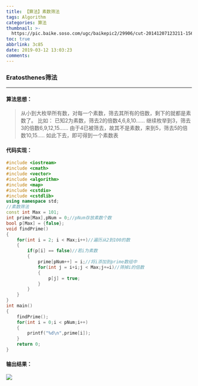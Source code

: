 ```yaml
---
title: 【算法】素数筛法
tags: Algorithm
categories: 算法
thumbnail: >-
  https://pic.baike.soso.com/ugc/baikepic2/29906/cut-20141207123211-1562225095.jpg/0
toc: true
abbrlink: 3c85
date: 2019-03-12 13:03:23
comments:
---
```

### Eratosthenes筛法
-------

<!-- more -->

#### 算法思想：
> 从小到大枚举所有数，对每一个素数，筛去其所有的倍数，剩下的就都是素数了。
> 比如：
> 已知2为素数，筛去2的倍数4,6,8,10......
> 继续枚举到3，筛去3的倍数6,9,12,15......
> 由于4已被筛去，故其不是素数，来到5，筛去5的倍数10,15.....
> 如此下去，即可得到一个素数表

#### 代码实现：
```c++
#include <iostream>
#include <cmath>
#include <vector>
#include <algorithm>
#include <map>
#include <cstdio>
#include <cstdlib>
using namespace std;
//素数筛法
const int Max = 101;
int prime[Max],pNum = 0;//pNum存放素数个数
bool p[Max] = {false};
void findPrime()
{
	for(int i = 2; i < Max;i++)//遍历从2到100的数
	{
		if(p[i] == false)//若i为素数
		{
			prime[pNum++] = i;//将i添加到prime数组中
			for(int j = i+i;j < Max;j+=i)//筛掉i的倍数
			{
				p[j] = true;
			}
		}
	}
}
int main()
{
	findPrime();
	for(int i = 0;i < pNum;i++)
	{
		printf("%d\n",prime[i]);
	}
	return 0;
}
```
#### 输出结果：
![](http://hexoblog-1257022783.cos.ap-chengdu.myqcloud.com/%E3%80%90%E7%AE%97%E6%B3%95%E3%80%91%E7%B4%A0%E6%95%B0%E7%AD%9B%E6%B3%95/20190313041655376.png)